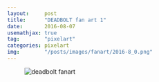 ```yaml
---
layout:     post
title:      "DEADBOLT fan art 1"
date:       2016-08-07
usemathjax: true
tag:        "pixelart"
categories: pixelart
img:        "/posts/images/fanart/2016-8_0.png"
---
```


<figure>
    <img class="art" src="{{ site.image_location }}/fanart/2016-8_0.png" alt="deadbolt fanart"/>
</figure>